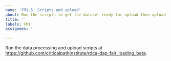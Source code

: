 ```yaml
---
name: 'FM1.5: Scripts and upload'
about: Run the scripts to get the dataset ready for upload then upload it.
title: ''
labels: FM1
assignees: ''

---
```


Run the data processing and upload scripts at https://github.com/criticalpathinstitute/rdca-dap_fair_loading_beta.
